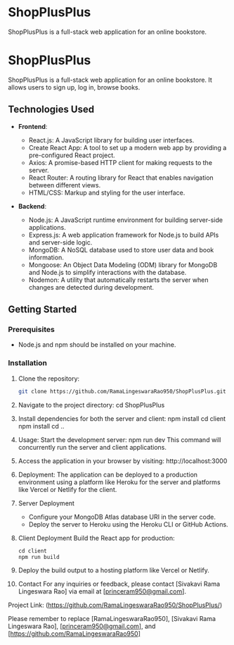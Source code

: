 # ShopPlusPlus

ShopPlusPlus is a full-stack web application for an online bookstore.

# ShopPlusPlus

ShopPlusPlus is a full-stack web application for an online bookstore. It allows users to sign up, log in, browse books.

## Technologies Used

- **Frontend**:

  - React.js: A JavaScript library for building user interfaces.
  - Create React App: A tool to set up a modern web app by providing a pre-configured React project.
  - Axios: A promise-based HTTP client for making requests to the server.
  - React Router: A routing library for React that enables navigation between different views.
  - HTML/CSS: Markup and styling for the user interface.

- **Backend**:
  - Node.js: A JavaScript runtime environment for building server-side applications.
  - Express.js: A web application framework for Node.js to build APIs and server-side logic.
  - MongoDB: A NoSQL database used to store user data and book information.
  - Mongoose: An Object Data Modeling (ODM) library for MongoDB and Node.js to simplify interactions with the database.
  - Nodemon: A utility that automatically restarts the server when changes are detected during development.

## Getting Started

### Prerequisites

- Node.js and npm should be installed on your machine.

### Installation

1.  Clone the repository:

    ```sh
    git clone https://github.com/RamaLingeswaraRao950/ShopPlusPlus.git

    ```

2.  Navigate to the project directory:
    cd ShopPlusPlus

3.  Install dependencies for both the server and client:
    npm install
    cd client
    npm install
    cd ..

4.  Usage:
    Start the development server:
    npm run dev
    This command will concurrently run the server and client applications.

5.  Access the application in your browser by visiting:
    http://localhost:3000

6.  Deployment:
    The application can be deployed to a production environment using a platform like Heroku for the server and platforms
    like Vercel or Netlify for the client.

7.  Server Deployment

    - Configure your MongoDB Atlas database URI in the server code.
    - Deploy the server to Heroku using the Heroku CLI or GitHub Actions.

8.  Client Deployment
    Build the React app for production:

        cd client
        npm run build

9.  Deploy the build output to a hosting platform like Vercel or Netlify.
10. Contact
    For any inquiries or feedback, please contact [Sivakavi Rama Lingeswara Rao] via email at [princeram950@gmail.com].

Project Link: (https://github.com/RamaLingeswaraRao950/ShopPlusPlus/)

Please remember to replace [RamaLingeswaraRao950], [Sivakavi Rama Lingeswara Rao], [princeram950@gmail.com], and [https://github.com/RamaLingeswaraRao950]

